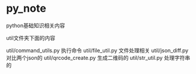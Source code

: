 # py_note
python基础知识相关内容



util文件夹下面的内容

util/command_utils.py 执行命令
util/file_util.py 文件处理相关
util/json_diff.py 对比两个json的
util/qrcode_create.py 生成二维码的
util/str_util.py 处理字符串的